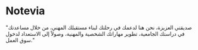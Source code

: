 # Notevia
"صديقتي العزيزة، نحن هنا لدعمك في رحلتك لبناء مستقبلك المهني، من خلال مساعدتك في دراستك الجامعية، تطوير مهاراتك الشخصية والمهنية، وصولاً إلى الاستعداد لدخول سوق العمل."
